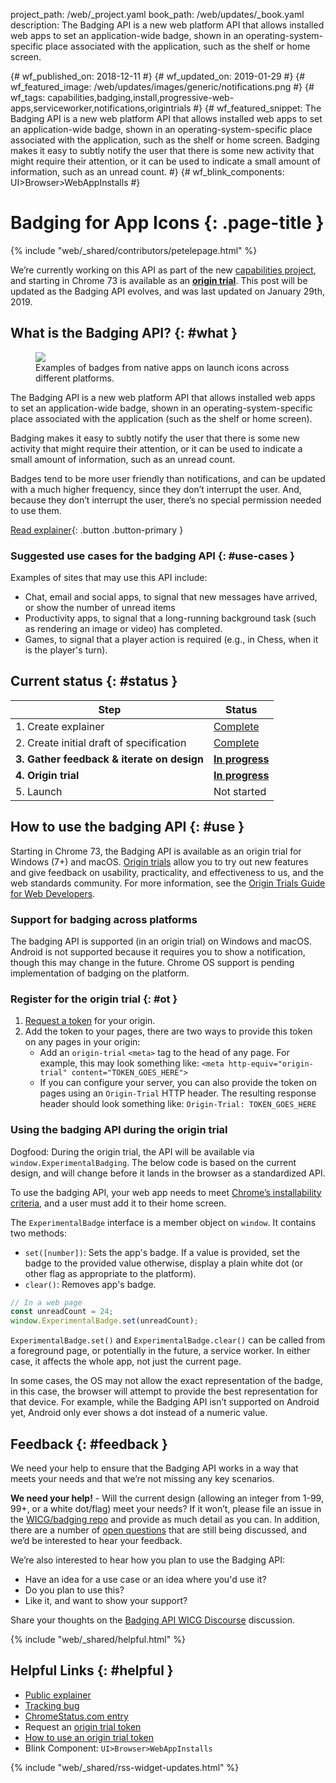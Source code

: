 project_path: /web/_project.yaml
book_path: /web/updates/_book.yaml
description: The Badging API is a new web platform API that allows installed web apps to set an application-wide badge, shown in an operating-system-specific place associated with the application, such as the shelf or home screen.

{# wf_published_on: 2018-12-11 #}
{# wf_updated_on: 2019-01-29 #}
{# wf_featured_image: /web/updates/images/generic/notifications.png #}
{# wf_tags: capabilities,badging,install,progressive-web-apps,serviceworker,notifications,origintrials #}
{# wf_featured_snippet: The Badging API is a new web platform API that allows installed web apps to set an application-wide badge, shown in an operating-system-specific place associated with the application, such as the shelf or home screen. Badging makes it easy to subtly notify the user that there is some new activity that might require their attention, or it can be used to indicate a small amount of information, such as an unread count. #}
{# wf_blink_components: UI>Browser>WebAppInstalls #}

# Badging for App Icons {: .page-title }

{% include "web/_shared/contributors/petelepage.html" %}

<div class="clearfix"></div>

<aside class="caution">
  We’re currently working on this API as part of the new
  <a href="/web/updates/capabilities">capabilities project</a>, and starting
  in Chrome 73 is available as an <a href="#ot"><b>origin trial</b></a>.
  This post will be updated as the Badging API evolves, and was last updated on
  January 29th, 2019.
</aside>


## What is the Badging API? {: #what }

<figure class="attempt-right">
  <img src="/web/updates/images/2018/12/badges.png">
  <figcaption>
    Examples of badges from native apps on launch icons across different
    platforms.
  </figcaption>
</figure>

The Badging API is a new web platform API that allows installed web apps to
set an application-wide badge, shown in an operating-system-specific place
associated with the application (such as the shelf or home screen).

Badging makes it easy to subtly notify the user that there is some new
activity that might require their attention, or it can be used to indicate a
small amount of information, such as an unread count.

Badges tend to be more user friendly than notifications, and can be updated
with a much higher frequency, since they don’t interrupt the user. And,
because they don’t interrupt the user, there’s no special permission needed
to use them.

[Read explainer][explainer]{: .button .button-primary }

<div class="clearfix"></div>

### Suggested use cases for the badging API {: #use-cases }

Examples of sites that may use this API include:

* Chat, email and social apps, to signal that new messages have arrived, or
  show the number of unread items
* Productivity apps, to signal that a long-running background task (such as
  rendering an image or video) has completed.
* Games, to signal that a player action is required (e.g., in Chess, when it
  is the player's turn).


## Current status {: #status }

| Step                                       | Status                       |
| ------------------------------------------ | ---------------------------- |
| 1. Create explainer                        | [Complete][explainer]        |
| 2. Create initial draft of specification   | [Complete][spec]             |
| **3. Gather feedback & iterate on design** | [**In progress**](#feedback) |
| **4. Origin trial**                        | [**In progress**](#ot)       |
| 5. Launch                                  | Not started                  |


## How to use the badging API {: #use }

Starting in Chrome 73, the Badging API is available as an origin trial
for Windows (7+) and macOS.
[Origin trials][ot-what-is] allow you to try out new features and give
feedback on usability, practicality, and effectiveness to us, and the web
standards community. For more information, see the
[Origin Trials Guide for Web Developers][ot-dev-guide].

### Support for badging across platforms

The badging API is supported (in an origin trial) on Windows and macOS.
Android is not supported because it requires you to show a notification,
though this may change in the future.
Chrome OS support is pending implementation of badging on the platform.


### Register for the origin trial {: #ot }

1. [Request a token][ot-request] for your origin.
2. Add the token to your pages, there are two ways to provide this token on
   any pages in your origin:
     - Add an `origin-trial` `<meta>` tag to the head of any page. For example,
       this may look something like:
       `<meta http-equiv="origin-trial" content="TOKEN_GOES_HERE">`
     - If you can configure your server, you can also provide the token on pages
       using an `Origin-Trial` HTTP header. The resulting response header should
       look something like: `Origin-Trial: TOKEN_GOES_HERE`


### Using the badging API during the origin trial

Dogfood: During the origin trial, the API will be available via
`window.ExperimentalBadging`. The below code is based on the current design,
and will change before it lands in the browser as a standardized API.

To use the badging API, your web app needs to meet
[Chrome’s installability criteria](/web/fundamentals/app-install-banners/#criteria),
and a user must add it to their home screen.

The `ExperimentalBadge` interface is a member object on `window`. It contains
two methods:


* `set([number])`: Sets the app's badge. If a value is provided, set the badge
  to the provided value otherwise, display a plain white dot (or other flag as
  appropriate to the platform).
* `clear()`: Removes app's badge.


```js
// In a web page
const unreadCount = 24;
window.ExperimentalBadge.set(unreadCount);
```

`ExperimentalBadge.set()` and `ExperimentalBadge.clear()` can be called from
a foreground page, or potentially in the future, a service worker. In either
case, it affects the whole app, not just the current page.

In some cases, the OS may not allow the exact representation of the badge,
in this case, the browser will attempt to provide the best representation for
that device. For example, while the Badging API isn’t supported on Android yet,
Android only ever shows a dot instead of a numeric value.

## Feedback {: #feedback }

We need your help to ensure that the Badging API works in a way that meets your
needs and that we’re not missing any key scenarios.

<aside class="key-point">
  <b>We need your help!</b> - Will the current design (allowing an integer
  from 1-99, 99+, or a white dot/flag) meet your needs? If it won’t, please
  file an issue in the <a href="https://github.com/WICG/badging/issues">
  WICG/badging repo</a> and provide as much detail as you can. In addition,
  there are a number of <a href="https://github.com/WICG/badging/blob/master/choices.md">
  open questions</a> that are still being discussed, and we’d be interested to
  hear your feedback.
</aside>


We’re also interested to hear how you plan to use the Badging API:

* Have an idea for a use case or an idea where you'd use it?
* Do you plan to use this?
* Like it, and want to show your support?

Share your thoughts on the [Badging API WICG Discourse][wicg-discourse]
discussion.

{% include "web/_shared/helpful.html" %}

## Helpful Links {: #helpful }

* [Public explainer][explainer]
* [Tracking bug][cr-bug]
* [ChromeStatus.com entry][cr-status]
* Request an [origin trial token][ot-request]
* [How to use an origin trial token][ot-use]
* Blink Component: `UI>Browser>WebAppInstalls`

{% include "web/_shared/rss-widget-updates.html" %}

[spec]: https://wicg.github.io/badging/
[issues]: https://github.com/WICG/badging/issues
[cr-bug]: https://bugs.chromium.org/p/chromium/issues/detail?id=719176
[cr-status]: https://www.chromestatus.com/features/6068482055602176
[explainer]: https://github.com/WICG/badging/blob/master/explainer.md
[wicg-discourse]: https://discourse.wicg.io/t/badging-api-for-showing-an-indicator-on-a-web-apps-shelf-icon/2900
[ot-what-is]: https://github.com/GoogleChrome/OriginTrials/blob/gh-pages/README.md
[ot-dev-guide]: https://github.com/GoogleChrome/OriginTrials/blob/gh-pages/developer-guide.md
[ot-use]: https://github.com/GoogleChrome/OriginTrials/blob/gh-pages/developer-guide.md#how-do-i-enable-an-experimental-feature-on-my-origin
[ot-request]: https://developers.chrome.com/origintrials/#/view_trial/1711367858400788481

